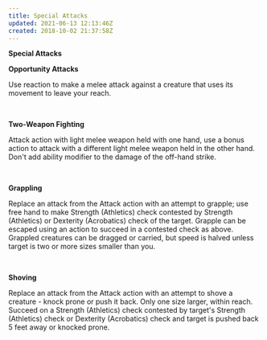 ```yaml
---
title: Special Attacks
updated: 2021-06-13 12:13:46Z
created: 2018-10-02 21:37:58Z
---
```


**Special Attacks**

**Opportunity Attacks**

Use reaction to make a melee attack against a creature that uses its movement to leave your reach.

 

**Two-Weapon Fighting**

Attack action with light melee weapon held with one hand, use a bonus action to attack with a different light melee weapon held in the other hand. Don't add ability modifier to the damage of the off-hand strike.

 

**Grappling**

Replace an attack from the Attack action with an attempt to grapple; use free hand to make Strength (Athletics) check contested by Strength (Athletics) or Dexterity (Acrobatics) check of the target. Grapple can be escaped using an action to succeed in a contested check as above. Grappled creatures can be dragged or carried, but speed is halved unless target is two or more sizes smaller than you.

 

**Shoving**

Replace an attack from the Attack action with an attempt to shove a creature - knock prone or push it back. Only one size larger, within reach. Succeed on a Strength (Athletics) check contested by target's Strength (Athletics) check or Dexterity (Acrobatics) check and target is pushed back 5 feet away or knocked prone.

 
